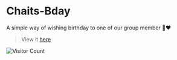 # Chaits-Bday
A simple way of wishing birthday to one of our group member 💫❤
> View it [here](https://vidyart29.github.io/Chaits-Bday/)


![Visitor Count](https://profile-counter.glitch.me/{Vidyart29}/count.svg)

